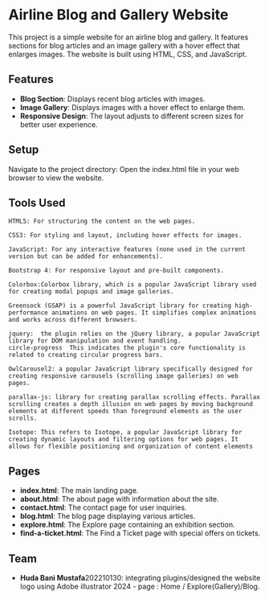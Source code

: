 # Airline Blog and Gallery Website
This project is a simple website for an airline blog and gallery. It features sections for blog articles and an image gallery with a hover effect that enlarges images. The website is built using HTML, CSS, and JavaScript.


## Features

- **Blog Section**: Displays recent blog articles with images.
- **Image Gallery**: Displays images with a hover effect to enlarge them.
- **Responsive Design**: The layout adjusts to different screen sizes for better user experience.


## Setup
Navigate to the project directory:
Open the index.html file in your web browser to view the website.

## Tools Used

    HTML5: For structuring the content on the web pages.

    CSS3: For styling and layout, including hover effects for images.

    JavaScript: For any interactive features (none used in the current version but can be added for enhancements).

    Bootstrap 4: For responsive layout and pre-built components.

    Colorbox:Colorbox library, which is a popular JavaScript library used for creating modal popups and image galleries.

    Greensock (GSAP) is a powerful JavaScript library for creating high-performance animations on web pages. It simplifies complex animations and works across different browsers.

    jquery:  the plugin relies on the jQuery library, a popular JavaScript library for DOM manipulation and event handling.
    circle-progress  This indicates the plugin's core functionality is related to creating circular progress bars.

    OwlCarousel2: a popular JavaScript library specifically designed for creating responsive carousels (scrolling image galleries) on web pages.
    
    parallax-js: library for creating parallax scrolling effects. Parallax scrolling creates a depth illusion on web pages by moving background elements at different speeds than foreground elements as the user scrolls.

    Isotope: This refers to Isotope, a popular JavaScript library for creating dynamic layouts and filtering options for web pages. It allows for flexible positioning and organization of content elements


## Pages
- **index.html**: The main landing page.
- **about.html**: The about page with information about the site.
- **contact.html**: The contact page for user inquiries.
- **blog.html**: The blog page displaying various articles.
- **explore.html**: The Explore page containing an exhibition section.
- **find-a-ticket.html**: The Find a Ticket page with special offers on tickets.



## Team
- **Huda Bani Mustafa**202210130: integrating plugins/designed the website logo using Adobe illustrator 2024 - page : Home / Explore(Gallery)/Blog.
 







 

